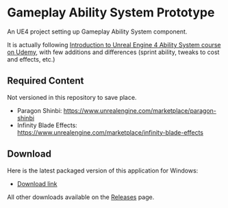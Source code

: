 # Gameplay Ability System Prototype

An UE4 project setting up Gameplay Ability System component.

It is actually following [Introduction to Unreal Engine 4 Ability System course on Udemy](https://www.udemy.com/introduction-to-unreal-engine-4-ability-system), with few additions and differences (sprint ability, tweaks to cost and effects, etc.)

## Required Content

Not versioned in this repository to save place.

- Paragon Shinbi: https://www.unrealengine.com/marketplace/paragon-shinbi
- Infinity Blade Effects: https://www.unrealengine.com/marketplace/infinity-blade-effects

## Download

Here is the latest packaged version of this application for Windows:

- [Download link](https://github.com/mklabs/UE4Gasp/releases/latest)

All other downloads available on the [Releases](https://github.com/mklabs/UE4Gasp/releases) page.